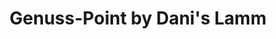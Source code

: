 ---
title: "Genuss-Point by Dani's Lamm"
url: /goppenstein/genuss-point-by-danis-lamm/
shop: Kiosk
---
